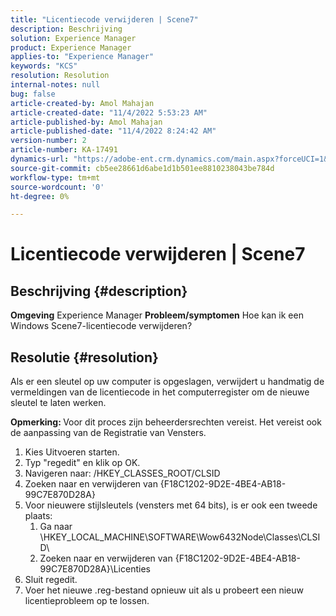 ```yaml
---
title: "Licentiecode verwijderen | Scene7"
description: Beschrijving
solution: Experience Manager
product: Experience Manager
applies-to: "Experience Manager"
keywords: "KCS"
resolution: Resolution
internal-notes: null
bug: false
article-created-by: Amol Mahajan
article-created-date: "11/4/2022 5:53:23 AM"
article-published-by: Amol Mahajan
article-published-date: "11/4/2022 8:24:42 AM"
version-number: 2
article-number: KA-17491
dynamics-url: "https://adobe-ent.crm.dynamics.com/main.aspx?forceUCI=1&pagetype=entityrecord&etn=knowledgearticle&id=e057a8fd-045c-ed11-9561-6045bd006704"
source-git-commit: cb5ee28661d6abe1d1b501ee8810238043be784d
workflow-type: tm+mt
source-wordcount: '0'
ht-degree: 0%

---
```


# Licentiecode verwijderen | Scene7

## Beschrijving {#description}

<b>Omgeving</b>
Experience Manager
<b>Probleem/symptomen</b>
Hoe kan ik een Windows Scene7-licentiecode verwijderen?


## Resolutie {#resolution}


Als er een sleutel op uw computer is opgeslagen, verwijdert u handmatig de vermeldingen van de licentiecode in het computerregister om de nieuwe sleutel te laten werken.

<b>Opmerking: </b>Voor dit proces zijn beheerdersrechten vereist. Het vereist ook de aanpassing van de Registratie van Vensters.

1. Kies Uitvoeren starten.
2. Typ &quot;regedit&quot; en klik op OK.
3. Navigeren naar: /HKEY_CLASSES_ROOT/CLSID
4. Zoeken naar en verwijderen van {F18C1202-9D2E-4BE4-AB18-99C7E870D28A}
5. Voor nieuwere stijlsleutels (vensters met 64 bits), is er ook een tweede plaats:
   1. Ga naar \HKEY_LOCAL_MACHINE\SOFTWARE\Wow6432Node\Classes\CLSID\
   2. Zoeken naar en verwijderen van {F18C1202-9D2E-4BE4-AB18-99C7E870D28A}\Licenties
6. Sluit regedit.
7. Voer het nieuwe .reg-bestand opnieuw uit als u probeert een nieuw licentieprobleem op te lossen.

